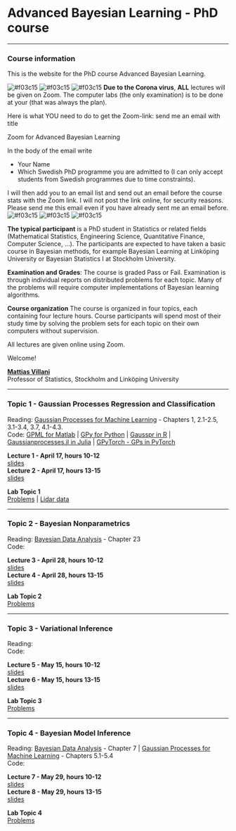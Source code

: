 # Advanced Bayesian Learning - PhD course

---

### Course information

This is the website for the PhD course Advanced Bayesian Learning.

![#f03c15](https://placehold.it/15/f03c15/000000?text=+) ![#f03c15](https://placehold.it/15/f03c15/000000?text=+) ![#f03c15](https://placehold.it/15/f03c15/000000?text=+) **Due to the Corona virus**, **ALL** lectures will be given on Zoom. The computer labs (the only examination) is to be done at your  (that was always the plan).

Here is what YOU need to do to get the Zoom-link: send me an email with title

Zoom for Advanced Bayesian Learning

In the body of the email write

- Your Name
- Which Swedish PhD programme you are admitted to (I can only accept students from Swedish programmes due to time constraints).

I will then add you to an email list and send out an email before the course stats with the Zoom link. I will not post the link online, for security reasons.
Please send me this email even if you have already sent me an email before.  ![#f03c15](https://placehold.it/15/f03c15/000000?text=+)
![#f03c15](https://placehold.it/15/f03c15/000000?text=+)
![#f03c15](https://placehold.it/15/f03c15/000000?text=+)


**The typical participant** is a PhD student in Statistics or related fields (Mathematical Statistics, Engineering Science, Quantitative Finance, Computer Science, ...). The participants are expected to have taken a basic course in Bayesian methods, for example Bayesian Learning at Linköping University or Bayesian Statistics I at Stockholm University.

**Examination and Grades**: The course is graded Pass or Fail. Examination is through individual reports on distributed problems for each topic. Many of the problems will require computer implementations of Bayesian learning algorithms.

**Course organization**
The course is organized in four topics, each containing four lecture hours. Course participants will spend most of their study time by solving the problem sets for each topic on their own computers without supervision.

All lectures are given online using Zoom.

Welcome!

[**Mattias Villani**](https://www.mattiasvillani.com/) \
Professor of Statistics, Stockholm and Linköping University

---


### Topic 1 - Gaussian Processes Regression and Classification

Reading:  [Gaussian Processes for Machine Learning](http://www.gaussianprocess.org/gpml/chapters/RW.pdf) - Chapters 1, 2.1-2.5, 3.1-3.4, 3.7, 4.1-4.3. \
Code: [GPML for Matlab](http://mlg.eng.cam.ac.uk/carl/gpml/) | [GPy for Python](https://sheffieldml.github.io/GPy/) | [Gausspr in R](https://rdrr.io/cran/kernlab/man/gausspr.html) | [Gaussianprocesses.jl in Julia](https://github.com/STOR-i/GaussianProcesses.jl) | [GPyTorch - GPs in PyTorch](https://gpytorch.ai/)


**Lecture 1 - April 17, hours 10-12**\
[slides](/Slides/ABL1.pdf)\
**Lecture 2 - April 17, hours 13-15**\
[slides](/Slides/ABL2.pdf)

**Lab Topic 1**\
[Problems](/Labs/Lab1.pdf) | [Lidar data](/Labs/LidarData.dat)


---


### Topic 2 - Bayesian Nonparametrics

Reading: [Bayesian Data Analysis](http://www.stat.columbia.edu/~gelman/book/BDA3.pdf) - Chapter 23\
Code:

**Lecture 3 - April 28, hours 10-12**\
[slides](TBA)\
**Lecture 4 - April 28, hours 13-15**\
[slides](TBA)

**Lab Topic 2**\
[Problems](TBA)


---


### Topic 3 -  Variational Inference

Reading: \
Code:

**Lecture 5 - May 15, hours 10-12**\
[slides](TBA)\
**Lecture 6 - May 15, hours 13-15**\
[slides](TBA)

**Lab Topic 3**\
[Problems](TBA)


---


### Topic 4 - Bayesian Model Inference

Reading: [Bayesian Data Analysis](http://www.stat.columbia.edu/~gelman/book/BDA3.pdf) - Chapter 7
 | [Gaussian Processes for Machine Learning](http://www.gaussianprocess.org/gpml/chapters/RW.pdf) - Chapters 5.1-5.4 \
Code:

**Lecture 7 - May 29, hours 10-12** \
[slides](TBA)\
**Lecture 8 - May 29, hours 13-15**\
[slides](TBA)

**Lab Topic 4**\
[Problems](TBA)
